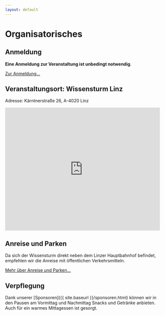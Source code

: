 ```yaml
---
layout: default
---
```


# Organisatorisches

## Anmeldung

**Eine Anmeldung zur Veranstaltung ist unbedingt notwendig**.

[Zur Anmeldung...](https://www.eventbrite.de/e/global-azure-bootcamp-austria-2017-tickets-31460449050)

## Veranstaltungsort: Wissensturm Linz

Adresse: Kärntnerstraße 26, A-4020 Linz

<iframe src="https://www.google.com/maps/embed?pb=!1m18!1m12!1m3!1d2654.627600590597!2d14.286188215478958!3d48.29077984845738!2m3!1f0!2f0!3f0!3m2!1i1024!2i768!4f13.1!3m3!1m2!1s0x477397bd61b10041%3A0x3bb22d05774c1bc6!2sWissensturm+-+Volkshochschule+und+Stadtbibliothek+Linz!5e0!3m2!1sde!2sat!4v1486288106068" width="100%" height="400" frameborder="0" style="border:0" allowfullscreen></iframe>

## Anreise und Parken

Da sich der Wissensturm direkt neben dem Linzer Hauptbahnhof befindet, empfehlen wir die Anreise mit öffentlichen Verkehrsmitteln.

[Mehr über Anreise und Parken...](http://www.linz.at/wissensturm/anreise.asp)<br/>

## Verpflegung

Dank unserer [Sponsoren]({{ site.baseurl }}/sponsoren.html) können wir in den Pausen am Vormittag und Nachmittag Snacks und Getränke anbieten. Auch für ein warmes Mittagessen ist gesorgt.


